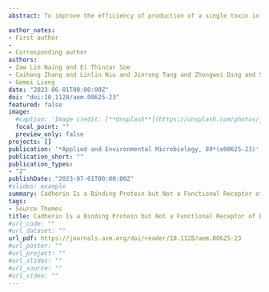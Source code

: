 ```yaml
---
abstract: To improve the efficiency of production of a single toxin in crops and to delay the evolution of insect resistance to the toxin, the second generation of Bt cotton, expressing Cry1Ac and Cry2Ab, was introduced. Understanding the mode action of the Cry proteins in the insect midgut and the mechanisms insects use to overcome these toxins plays a crucial role in developing measures to counter them. Midgut receptors play a critical role in the specificity of Cry toxins for individual insect species. Cadherin proteins are essential putative receptors of Cry1A toxins in lepidopteran larvae. Cry2A family members share common binding sites in Helicoverpa armigera, and one of them, Cry2Aa, has been widely reported to interact with midgut cadherin. Here, we studied the binding interaction and functional role of H. armigera cadherin in the mechanism of Cry2Ab toxicity. A region spanning from cadherin repeat 6 (CR6) to the membrane-proximal region (MPR) of cadherin protein was produced as six overlapping peptides to identify the specific binding regions of Cry2Ab. Binding assays showed that Cry2Ab binds nonspecifically to peptides containing CR7 and CR11 regions in a denatured state but binds specifically only to CR7-containing peptides in the native state. The peptides CR6-11 and CR6-8 were transiently expressed in Sf9 cells to assess the functional role of cadherin. Cytotoxicity assays showed that Cry2Ab is not toxic to the cells expressing any of the cadherin peptides. However, ABCA2-expressing cells showed high sensitivity to Cry2Ab toxin. Neither increased nor decreased sensitivity to Cry2Ab was observed when the peptide CR6-11 was coexpressed with the ABCA2 gene in Sf9 cells. Instead, treating ABCA2-expressing cells with a mixture of Cry2Ab and CR6-8 peptides resulted in significantly reduced cell death compared with treatment with Cry2Ab alone. Moreover, silencing of the cadherin gene in H. armigera larvae showed no significant effect on Cry2Ab toxicity, in contrast to the reduced mortality in ABCA2-silenced larvae. IMPORTANCE To improve the efficiency of production of a single toxin in crops and to delay the evolution of insect resistance to the toxin, the second generation of Bt cotton, expressing Cry1Ac and Cry2Ab, was introduced. Understanding the mode action of the Cry proteins in the insect midgut and the mechanisms insects use to overcome these toxins plays a crucial role in developing measures to counter them. Extensive studies have been conducted on the receptors of Cry1A toxins, but relatively little has been done about those of Cry2Ab. By showing the nonfunctional binding of cadherin protein with Cry2Ab, we have furthered the understanding of Cry2Ab receptors.

author_notes:
- First author
- 
- Corresponding author
authors:
- Zaw Lin Naing and Ei Thinzar Soe
- Caihong Zhang and Linlin Niu and Jinrong Tang and Zhongwei Ding and Siqi Yu and Jie Lu and Fengyun Fang
- Gemei Liang
date: "2023-06-01T00:00:00Z"
doi: "doi:10.1128/aem.00625-23"
featured: false
image:
  #caption: 'Image credit: [**Unsplash**](https://unsplash.com/photos/jdD8gXaTZsc)'
  focal_point: ""
  preview_only: false
projects: []
publication: '*Applied and Environmental Microbiology, 89*(e00625-23)'
publication_short: ""
publication_types:
- "2"
publishDate: "2023-07-01T00:00:00Z"
#slides: example
summary: Cadherin Is a Binding Protein but Not a Functional Receptor of Bacillus thuringiensis Cry2Ab in Helicoverpa armigera
tags:
- Source Themes
title: Cadherin Is a Binding Protein but Not a Functional Receptor of Bacillus thuringiensis Cry2Ab in Helicoverpa armigera
#url_code: ""
#url_dataset: ""
url_pdf: https://journals.asm.org/doi/reader/10.1128/aem.00625-23
#url_poster: ""
#url_project: ""
#url_slides: ""
#url_source: ""
#url_video: ""
---
```



